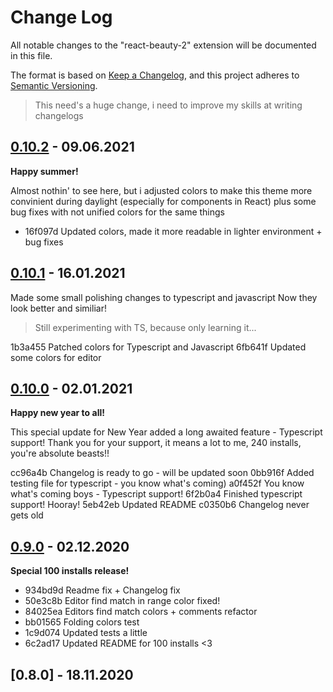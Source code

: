 # Change Log

All notable changes to the "react-beauty-2" extension will be documented in this file.

The format is based on [Keep a Changelog](http://keepachangelog.com/),
and this project adheres to [Semantic Versioning](https://semver.org/spec/v2.0.0.html).

> This need's a huge change, i need to improve my skills at writing changelogs

## [0.10.2] - 09.06.2021

**Happy summer!**

Almost nothin' to see here, but i adjusted colors to make this theme more convinient during daylight (especially for components in React)
plus some bug fixes with not unified colors for the same things

* 16f097d Updated colors, made it more readable in lighter environment + bug fixes 

## [0.10.1] - 16.01.2021
Made some small polishing changes to typescript and javascript
Now they look better and similiar!

> Still experimenting with TS, because only learning it...

1b3a455 Patched colors for Typescript and Javascript
6fb641f Updated some colors for editor


## [0.10.0] - 02.01.2021

**Happy new year to all!**

This special update for New Year added a long awaited feature - Typescript support!
Thank you for your support, it means a lot to me, 240 installs, you're absolute beasts!!

cc96a4b Changelog is ready to go - will be updated soon
0bb916f Added testing file for typescript - you know what's coming)
a0f452f You know what's coming boys - Typescript support!
6f2b0a4 Finished typescript support! Hooray!
5eb42eb Updated README
c0350b6 Changelog never gets old

## [0.9.0] - 02.12.2020

 **Special 100 installs release!**

* 934bd9d Readme fix + Changelog fix
* 50e3c8b Editor find match in range color fixed!       
* 84025ea Editors find match colors + comments refactor 
* bb01565 Folding colors test
* 1c9d074 Updated tests a little
* 6c2ad17 Updated README for 100 installs <3
## [0.8.0] - 18.11.2020

[0.10.2]: https://github.com/ImpendingDoom28/react-beauty-2.0/releases/tag/v0.10.2
[0.10.1]: https://github.com/ImpendingDoom28/react-beauty-2.0/releases/tag/v0.10.1
[0.10.0]: https://github.com/ImpendingDoom28/react-beauty-2.0/releases/tag/v0.10.0
[0.9.0]: https://github.com/ImpendingDoom28/react-beauty-2.0/releases/tag/v0.9.0
